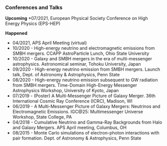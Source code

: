 ### Conferences and Talks
**Upcoming**
*07/2021, European Physical Society Conference on High Energy Physics (EPS-HEP)

**Happened**
* 04/2021, APS April Meeting (virtual)
* 10/2020 - High-energy neutrino and electromagnetic emissions from SMBH mergers. CCAPP AstroParticle Lunch, Ohio State University
* 10/2020 - Galaxy and SMBH mergers in the era of multi-messenger astrophysics.
Astronomical seminar, Tohoku University, Japan 
* 09/2020 - High-energy neutrino emission from SMBH mergers. Launch talk, Dept. of
Astronomy & Astrophysics, Penn State
* 08/2020 - High-energy neutrino emission subsequent to GW radiation from SMBH
mergers. Time-Domain High-Energy Messenger Astrophysics Workshop,
University of Kyoto, Japan
* 07/2019 - (Poster) A Multi-Messenger Picture of Galaxy Merger. 36th International
Cosmic Ray Conference (ICRC), Madison, WI
* 06/2019 - A Multi-Messenger Picture of Galaxy Mergers: Neutrinos and
Electromagnetic Emissions. IGC@25: Multimessenger Universe Workshop,
State College, PA
* 04/2018 - Cumulative Neutrino and Gamma-Ray Backgrounds from Halo and
Galaxy Mergers. APS April meeting, Columbus, OH
* 08/2015 - Monte Carlo simulations of electron-photon interactions with pair
formation. Dept. of Astronomy & Astrophysics, Penn State

